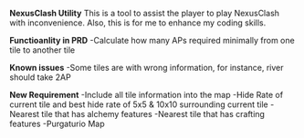 **NexusClash Utility**
This is a tool to assist the player to play NexusClash with inconvenience.
Also, this is for me to enhance my coding skills.

**Functioanlity in PRD**
-Calculate how many APs required minimally from one tile to another tile

**Known issues**
-Some tiles are with wrong information, for instance, river should take 2AP

**New Requirement**
-Include all tile information into the map
-Hide Rate of current tile and best hide rate of 5x5 & 10x10 surrounding current tile
-Nearest tile that has alchemy features
-Nearest tile that has crafting features
-Purgaturio Map
